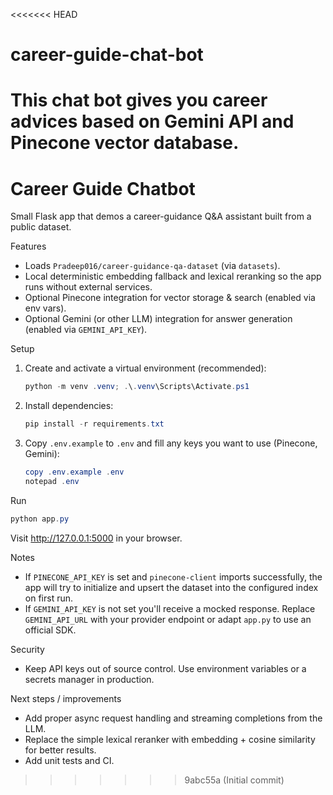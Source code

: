 <<<<<<< HEAD
# career-guide-chat-bot
This chat bot gives you career advices based on Gemini API and Pinecone vector database.
=======
# Career Guide Chatbot

Small Flask app that demos a career-guidance Q&A assistant built from a public dataset.

Features
- Loads `Pradeep016/career-guidance-qa-dataset` (via `datasets`).
- Local deterministic embedding fallback and lexical reranking so the app runs without external services.
- Optional Pinecone integration for vector storage & search (enabled via env vars).
- Optional Gemini (or other LLM) integration for answer generation (enabled via `GEMINI_API_KEY`).

Setup

1. Create and activate a virtual environment (recommended):

   ```powershell
   python -m venv .venv; .\.venv\Scripts\Activate.ps1
   ```

2. Install dependencies:

   ```powershell
   pip install -r requirements.txt
   ```

3. Copy `.env.example` to `.env` and fill any keys you want to use (Pinecone, Gemini):

   ```powershell
   copy .env.example .env
   notepad .env
   ```

Run

```powershell
python app.py
```

Visit http://127.0.0.1:5000 in your browser.

Notes
- If `PINECONE_API_KEY` is set and `pinecone-client` imports successfully, the app will try to initialize and upsert the dataset into the configured index on first run.
- If `GEMINI_API_KEY` is not set you'll receive a mocked response. Replace `GEMINI_API_URL` with your provider endpoint or adapt `app.py` to use an official SDK.

Security
- Keep API keys out of source control. Use environment variables or a secrets manager in production.

Next steps / improvements
- Add proper async request handling and streaming completions from the LLM.
- Replace the simple lexical reranker with embedding + cosine similarity for better results.
- Add unit tests and CI.
>>>>>>> 9abc55a (Initial commit)
